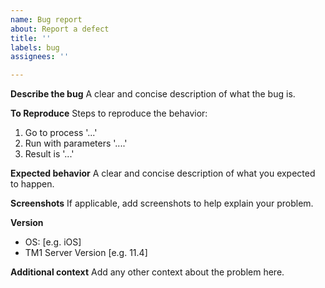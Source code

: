 ```yaml
---
name: Bug report
about: Report a defect
title: ''
labels: bug
assignees: ''

---
```


**Describe the bug**
A clear and concise description of what the bug is.

**To Reproduce**
Steps to reproduce the behavior:
1. Go to process '...'
2. Run with parameters '....'
3. Result is '...'

**Expected behavior**
A clear and concise description of what you expected to happen.

**Screenshots**
If applicable, add screenshots to help explain your problem.

**Version**
 - OS: [e.g. iOS]
  - TM1 Server Version [e.g. 11.4]

**Additional context**
Add any other context about the problem here.
